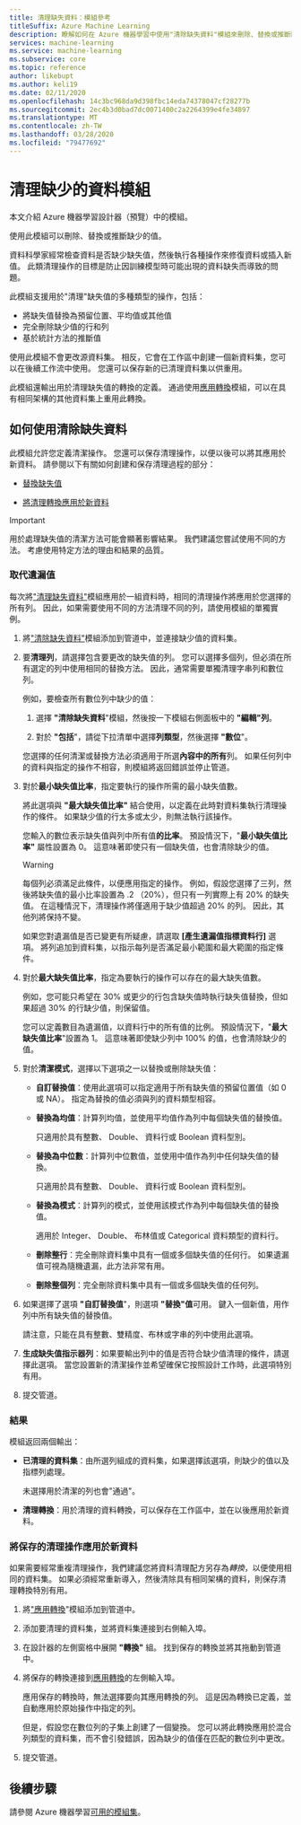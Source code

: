 ```yaml
---
title: 清理缺失資料：模組參考
titleSuffix: Azure Machine Learning
description: 瞭解如何在 Azure 機器學習中使用"清除缺失資料"模組來刪除、替換或推斷缺少的值。
services: machine-learning
ms.service: machine-learning
ms.subservice: core
ms.topic: reference
author: likebupt
ms.author: keli19
ms.date: 02/11/2020
ms.openlocfilehash: 14c3bc968da9d398fbc14eda74378047cf28277b
ms.sourcegitcommit: 2ec4b3d0bad7dc0071400c2a2264399e4fe34897
ms.translationtype: MT
ms.contentlocale: zh-TW
ms.lasthandoff: 03/28/2020
ms.locfileid: "79477692"
---
```

# <a name="clean-missing-data-module"></a>清理缺少的資料模組

本文介紹 Azure 機器學習設計器（預覽）中的模組。

使用此模組可以刪除、替換或推斷缺少的值。 

資料科學家經常檢查資料是否缺少缺失值，然後執行各種操作來修復資料或插入新值。 此類清理操作的目標是防止因訓練模型時可能出現的資料缺失而導致的問題。 

此模組支援用於"清理"缺失值的多種類型的操作，包括：

+ 將缺失值替換為預留位置、平均值或其他值
+ 完全刪除缺少值的行和列
+ 基於統計方法的推斷值


使用此模組不會更改源資料集。 相反，它會在工作區中創建一個新資料集，您可以在後續工作流中使用。 您還可以保存新的已清理資料集以供重用。

此模組還輸出用於清理缺失值的轉換的定義。 通過使用[應用轉換](./apply-transformation.md)模組，可以在具有相同架構的其他資料集上重用此轉換。  

## <a name="how-to-use-clean-missing-data"></a>如何使用清除缺失資料

此模組允許您定義清潔操作。 您還可以保存清理操作，以便以後可以將其應用於新資料。 請參閱以下有關如何創建和保存清理過程的部分： 
 
+ [替換缺失值](#replace-missing-values)
  
+ [將清理轉換應用於新資料](#apply-a-saved-cleaning-operation-to-new-data)
 
> [!IMPORTANT]
> 用於處理缺失值的清潔方法可能會顯著影響結果。 我們建議您嘗試使用不同的方法。 考慮使用特定方法的理由和結果的品質。

### <a name="replace-missing-values"></a>取代遺漏值  

每次將["清理缺失資料"](./clean-missing-data.md)模組應用於一組資料時，相同的清理操作將應用於您選擇的所有列。 因此，如果需要使用不同的方法清理不同的列，請使用模組的單獨實例。

1.  將["清除缺失資料"](./clean-missing-data.md)模組添加到管道中，並連接缺少值的資料集。  
  
2.  要**清理列**，請選擇包含要更改的缺失值的列。 您可以選擇多個列，但必須在所有選定的列中使用相同的替換方法。 因此，通常需要單獨清理字串列和數位列。

    例如，要檢查所有數位列中缺少的值：

    1. 選擇 **"清除缺失資料**"模組，然後按一下模組右側面板中的 **"編輯"列**。

    3. 對於 **"包括**"，請從下拉清單中選擇**列類型**，然後選擇 **"數位**"。 
  
    您選擇的任何清潔或替換方法必須適用于所選**內容中的所有**列。 如果任何列中的資料與指定的操作不相容，則模組將返回錯誤並停止管道。
  
3.  對於**最小缺失值比率**，指定要執行的操作所需的最小缺失值數。  
  
    將此選項與 **"最大缺失值比率"** 結合使用，以定義在此時對資料集執行清理操作的條件。 如果缺少值的行太多或太少，則無法執行該操作。 
  
    您輸入的數位表示缺失值與列中所有值**的比率**。 預設情況下，"**最小缺失值比率"** 屬性設置為 0。 這意味著即使只有一個缺失值，也會清除缺少的值。 

    > [!WARNING]
    > 每個列必須滿足此條件，以便應用指定的操作。 例如，假設您選擇了三列，然後將缺失值的最小比率設置為 .2 （20%），但只有一列實際上有 20% 的缺失值。 在這種情況下，清理操作將僅適用于缺少值超過 20% 的列。 因此，其他列將保持不變。
    > 
    > 如果您對遺漏值是否已變更有所疑慮，請選取 **[產生遺漏值指標資料行]** 選項。 將列追加到資料集，以指示每列是否滿足最小範圍和最大範圍的指定條件。  
  
4. 對於**最大缺失值比率**，指定為要執行的操作可以存在的最大缺失值數。   
  
    例如，您可能只希望在 30% 或更少的行包含缺失值時執行缺失值替換，但如果超過 30% 的行缺少值，則保留值。  
  
    您可以定義數目為遺漏值，以資料行中的所有值的比例。 預設情況下，"**最大缺失值比率**"設置為 1。 這意味著即使缺少列中 100% 的值，也會清除缺少的值。  
  
   
  
5. 對於**清潔模式**，選擇以下選項之一以替換或刪除缺失值：  
  
  
    + **自訂替換值**：使用此選項可以指定適用于所有缺失值的預留位置值（如 0 或 NA）。 指定為替換的值必須與列的資料類型相容。
  
    + **替換為均值**：計算列均值，並使用平均值作為列中每個缺失值的替換值。  
  
        只適用於具有整數、 Double、 資料行或 Boolean 資料型別。  
  
    + **替換為中位數**：計算列中位數值，並使用中值作為列中任何缺失值的替換。  
  
        只適用於具有整數、 Double、 資料行或 Boolean 資料型別。 
  
    + **替換為模式**：計算列的模式，並使用該模式作為列中每個缺失值的替換值。  
  
        適用於 Integer、 Double、 布林值或 Categorical 資料類型的資料行。 
  
    + **刪除整行**：完全刪除資料集中具有一個或多個缺失值的任何行。 如果遺漏值可視為隨機遺漏，此方法非常有用。  
  
    + **刪除整個列**：完全刪除資料集中具有一個或多個缺失值的任何列。  
  
    
  
6. 如果選擇了選項 **"自訂替換值**"，則選項 **"替換"值**可用。 鍵入一個新值，用作列中所有缺失值的替換值。  
  
    請注意，只能在具有整數、雙精度、布林或字串的列中使用此選項。
  
7. **生成缺失值指示器列**：如果要輸出列中的值是否符合缺少值清理的條件，請選擇此選項。 當您設置新的清潔操作並希望確保它按照設計工作時，此選項特別有用。
  
8. 提交管道。

### <a name="results"></a>結果

模組返回兩個輸出：  

-   **已清理的資料集**：由所選列組成的資料集，如果選擇該選項，則缺少的值以及指標列處理。  

    未選擇用於清潔的列也會"通過"。  
  
-  **清理轉換**：用於清理的資料轉換，可以保存在工作區中，並在以後應用於新資料。

### <a name="apply-a-saved-cleaning-operation-to-new-data"></a>將保存的清理操作應用於新資料  

如果需要經常重複清理操作，我們建議您將資料清理配方另存為*轉換*，以便使用相同的資料集。 如果必須經常重新導入，然後清除具有相同架構的資料，則保存清理轉換特別有用。  
      
1.  將["應用轉換](./apply-transformation.md)"模組添加到管道中。  
  
2.  添加要清理的資料集，並將資料集連接到右側輸入埠。  
  
3.  在設計器的左側窗格中展開 **"轉換"** 組。 找到保存的轉換並將其拖動到管道中。  

4.  將保存的轉換連接到[應用轉換](./apply-transformation.md)的左側輸入埠。 

    應用保存的轉換時，無法選擇要向其應用轉換的列。 這是因為轉換已定義，並自動應用於原始操作中指定的列。

    但是，假設您在數位列的子集上創建了一個變換。 您可以將此轉換應用於混合列類型的資料集，而不會引發錯誤，因為缺少的值僅在匹配的數位列中更改。

6.  提交管道。  

## <a name="next-steps"></a>後續步驟

請參閱 Azure 機器學習[可用的模組集](module-reference.md)。 